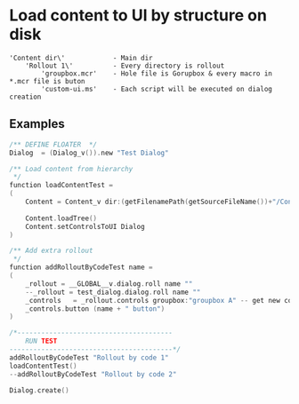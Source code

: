 # Load content to UI by structure on disk      'Content dir\'            - Main dir          'Rollout 1\'          - Every directory is rollout              'groupbox.mcr'    - Hole file is Gorupbox & every macro in *.mcr file is buton              'custom-ui.ms'    - Each script will be executed on dialog creation  ## Examples  
``` objectivec
/** DEFINE FLOATER  */Dialog	= (Dialog_v()).new "Test Dialog"/** Load content from hierarchy */function loadContentTest =(	Content = Content_v dir:(getFilenamePath(getSourceFileName())+"/Content-hierarchy-test")		Content.loadTree()	Content.setControlsToUI Dialog)/** Add extra rollout */function addRolloutByCodeTest name =(	_rollout = __GLOBAL__v.dialog.roll name ""	--_rollout = test_dialog.dialog.roll name ""	_controls	= _rollout.controls groupbox:"groupbox A" -- get new container for controls	_controls.button (name + " button"))/*---------------------------------------	RUN TEST-----------------------------------------*/addRolloutByCodeTest "Rollout by code 1"loadContentTest()--addRolloutByCodeTest "Rollout by code 2"Dialog.create()
```    